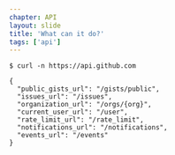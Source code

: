 ```yaml
---
chapter: API
layout: slide
title: 'What can it do?'
tags: ['api']
---
```


	$ curl -n https://api.github.com
    
    {
      "public_gists_url": "/gists/public",
      "issues_url": "/issues",
      "organization_url": "/orgs/{org}",
      "current_user_url": "/user",
      "rate_limit_url": "/rate_limit",
      "notifications_url": "/notifications",
      "events_url": "/events"
    }
